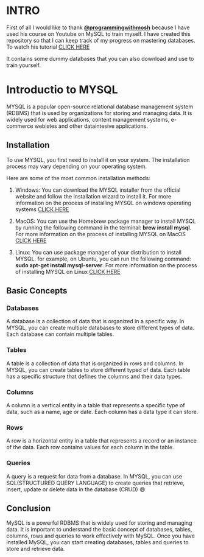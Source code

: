 # INTRO

First of all I would like to thank [**@programmingwithmosh**](https://www.youtube.com/c/programmingwithmosh) because I have used his course on Youtube on MySQL to train myself. I have created this repository so that I can keep track of my progress on mastering databases. To watch his tutorial [CLICK HERE](https://www.youtube.com/watch?v=7S_tz1z_5bA&t=5448s)

It contains some dummy databases that you can also download and use to train yourself.

# Introductio to MYSQL

MYSQL is a popular open-source relational database management system (RDBMS) that is used by organizations for storing and managing data. It is widely used for web applications, content management systems, e-commerce webistes and other dataintesive applications.

## Installation

To use MYSQL, you first need to install it on your system. The installation process may vary depending on your operating system.

Here are some of the most common installation methods:

1. Windows: You can download the MYSQL installer from the official website and follow the installation wizard to install it. For more information on the process of installing MYSQL on windows operating systems [CLICK HERE](https://dev.mysql.com/doc/refman/8.0/en/windows-installation.html)

1. MacOS: You can use the Homebrew package manager to install MYSQL by running the following command in the terminal: **brew install mysql**. For more information on the process of installing MYSQL on MacOS [CLICK HERE](https://dev.mysql.com/doc/mysql-installation-excerpt/8.0/en/macos-installation-pkg.html)

1. Linux: You can use package manager of your distribution to install MYSQL. for example, on Ubuntu, you can run the following command: **sudo apt-get install mysql-server**. For more information on the process of installing MYSQL on Linux [CLICK HERE](https://dev.mysql.com/doc/mysql-shell/8.0/en/mysql-shell-install-linux-quick.html)

## Basic Concepts

### Databases

A database is a collection of data that is organized in a specific way. In MYSQL, you can create multiple databases to store different types of data. Each database can contain multiple tables.

### Tables

A table is a collection of data that is organized in rows and columns. In MYSQL, you can create tables to store different typed of data. Each table has a specific structure that defines the columns and their data types.

### Columns

A column is a vertical entity in a table that represents a specific type of data, such as a name, age or date. Each column has a data type it can store.

### Rows

A row is a horizontal entity in a table that represents a record or an instance of the data. Each row contains values for each column in the table.

### Queries

A query is a request for data from a database. In MYSQL, you can use SQL(STRUCTURED QUERY LANGUAGE) to create queries that retrieve, insert, update or delete data in the database (CRUD) :smile:

## Conclusion

MySQL is a powerful RDBMS that is widely used for storing and managing data. It is important to understand the basic concept of databases, tables, columns, rows and queries to work effectively with MySQL. Once you have installed MySQL, you can start creating databases, tables and queries to store and retrieve data.

